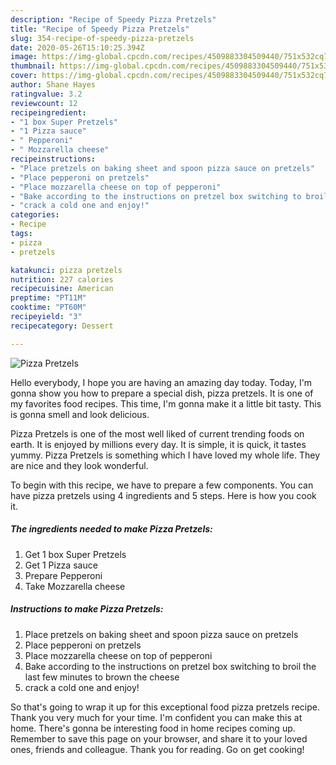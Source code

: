 ```yaml
---
description: "Recipe of Speedy Pizza Pretzels"
title: "Recipe of Speedy Pizza Pretzels"
slug: 354-recipe-of-speedy-pizza-pretzels
date: 2020-05-26T15:10:25.394Z
image: https://img-global.cpcdn.com/recipes/4509883304509440/751x532cq70/pizza-pretzels-recipe-main-photo.jpg
thumbnail: https://img-global.cpcdn.com/recipes/4509883304509440/751x532cq70/pizza-pretzels-recipe-main-photo.jpg
cover: https://img-global.cpcdn.com/recipes/4509883304509440/751x532cq70/pizza-pretzels-recipe-main-photo.jpg
author: Shane Hayes
ratingvalue: 3.2
reviewcount: 12
recipeingredient:
- "1 box Super Pretzels"
- "1 Pizza sauce"
- " Pepperoni"
- " Mozzarella cheese"
recipeinstructions:
- "Place pretzels on baking sheet and spoon pizza sauce on pretzels"
- "Place pepperoni on pretzels"
- "Place mozzarella cheese on top of pepperoni"
- "Bake according to the instructions on pretzel box switching to broil the last few minutes to brown the cheese"
- "crack a cold one and enjoy!"
categories:
- Recipe
tags:
- pizza
- pretzels

katakunci: pizza pretzels 
nutrition: 227 calories
recipecuisine: American
preptime: "PT11M"
cooktime: "PT60M"
recipeyield: "3"
recipecategory: Dessert

---
```



![Pizza Pretzels](https://img-global.cpcdn.com/recipes/4509883304509440/751x532cq70/pizza-pretzels-recipe-main-photo.jpg)

Hello everybody, I hope you are having an amazing day today. Today, I'm gonna show you how to prepare a special dish, pizza pretzels. It is one of my favorites food recipes. This time, I'm gonna make it a little bit tasty. This is gonna smell and look delicious.



Pizza Pretzels is one of the most well liked of current trending foods on earth. It is enjoyed by millions every day. It is simple, it is quick, it tastes yummy. Pizza Pretzels is something which I have loved my whole life. They are nice and they look wonderful.


To begin with this recipe, we have to prepare a few components. You can have pizza pretzels using 4 ingredients and 5 steps. Here is how you cook it.

<!--inarticleads1-->

##### The ingredients needed to make Pizza Pretzels:

1. Get 1 box Super Pretzels
1. Get 1 Pizza sauce
1. Prepare  Pepperoni
1. Take  Mozzarella cheese




<!--inarticleads2-->

##### Instructions to make Pizza Pretzels:

1. Place pretzels on baking sheet and spoon pizza sauce on pretzels
1. Place pepperoni on pretzels
1. Place mozzarella cheese on top of pepperoni
1. Bake according to the instructions on pretzel box switching to broil the last few minutes to brown the cheese
1. crack a cold one and enjoy!




So that's going to wrap it up for this exceptional food pizza pretzels recipe. Thank you very much for your time. I'm confident you can make this at home. There's gonna be interesting food in home recipes coming up. Remember to save this page on your browser, and share it to your loved ones, friends and colleague. Thank you for reading. Go on get cooking!
